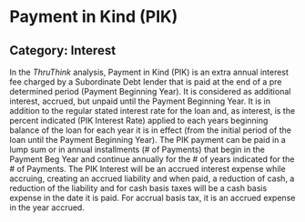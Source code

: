 # Payment in Kind (PIK)
## Category: Interest
In the *ThruThink* analysis, Payment in Kind (PIK) is an extra annual interest fee charged by a Subordinate Debt lender that is paid at the end of a pre determined period (Payment Beginning Year). It is considered as additional interest, accrued, but unpaid until the Payment Beginning Year. It is in addition to the regular stated interest rate for the loan and, as interest, is the percent indicated (PIK Interest Rate) applied to each years beginning balance of the loan for each year it is in effect (from the initial period of the loan until the Payment Beginning Year).
The PIK payment can be paid in a lump sum or in annual installments (# of Payments) that begin in the Payment Beg Year and continue annually for the # of years indicated for the # of Payments.
The PIK Interest will be an accrued interest expense while accruing, creating an accrued liability and when paid, a reduction of cash, a reduction of the liability and for cash basis taxes will be a cash basis expense in the date it is paid. For accrual basis tax, it is an accrued expense in the year accrued.
